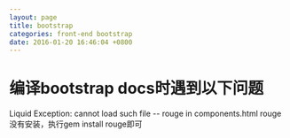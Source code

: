 ```yaml
---
layout: page
title: bootstrap
categories: front-end bootstrap
date: 2016-01-20 16:46:04 +0800
---
```


# 编译bootstrap docs时遇到以下问题
Liquid Exception: cannot load such file -- rouge in components.html
rouge没有安装，执行gem install rouge即可

